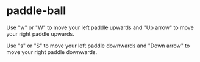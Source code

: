 # paddle-ball

Use "w" or "W" to move your left paddle upwards and "Up arrow" to move your right paddle upwards.

Use "s" or "S" to move your left paddle downwards and "Down arrow" to move your right paddle downwards.
